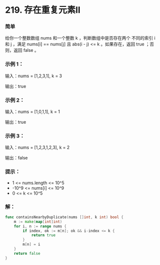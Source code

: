# 219. 存在重复元素II

### 简单

给你一个整数数组 nums 和一个整数 k ，判断数组中是否存在两个 不同的索引 i 和 j ，满足 nums[i] == nums[j] 且 abs(i - j) <= k 。如果存在，返回 true ；否则，返回 false 。

### 示例 1：

输入：nums = [1,2,3,1], k = 3

输出：true

### 示例 2：

输入：nums = [1,0,1,1], k = 1

输出：true

### 示例 3：

输入：nums = [1,2,3,1,2,3], k = 2

输出：false

### 提示：
- 1 <= nums.length <= 10^5
- -10^9 <= nums[i] <= 10^9
- 0 <= k <= 10^5

### 解：

```go
func containsNearbyDuplicate(nums []int, k int) bool {
	m := make(map[int]int)
	for i, n := range nums {
		if index, ok := m[n]; ok && i-index <= k {
			return true
		}
		m[n] = i
	}
	return false
}
```